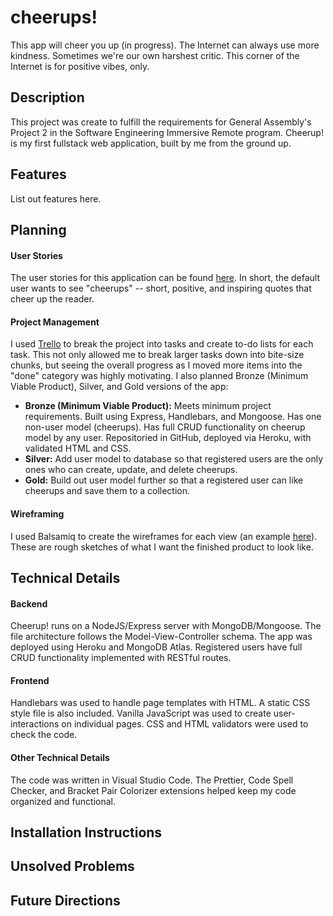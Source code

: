 # cheerups!

This app will cheer you up (in progress). The Internet can always use more kindness. Sometimes we're our own harshest critic. This corner of the Internet is for positive vibes, only.

## Description

This project was create to fulfill the requirements for General Assembly's Project 2 in the Software Engineering Immersive Remote program. Cheerup! is my first fullstack web application, built by me from the ground up.

## Features

List out features here.

## Planning

#### User Stories

The user stories for this application can be found [here](https://github.com/esin87/cheerup/blob/master/planning/user_stories.md). In short, the default user wants to see "cheerups" -- short, positive, and inspiring quotes that cheer up the reader.

#### Project Management

I used [Trello](https://trello.com) to break the project into tasks and create to-do lists for each task. This not only allowed me to break larger tasks down into bite-size chunks, but seeing the overall progress as I moved more items into the "done" category was highly motivating. I also planned Bronze (Minimum Viable Product), Silver, and Gold versions of the app:

- **Bronze (Minimum Viable Product):** Meets minimum project requirements. Built using Express, Handlebars, and Mongoose. Has one non-user model (cheerups). Has full CRUD functionality on cheerup model by any user. Repositoried in GitHub, deployed via Heroku, with validated HTML and CSS.
- **Silver:** Add user model to database so that registered users are the only ones who can create, update, and delete cheerups.
- **Gold:** Build out user model further so that a registered user can like cheerups and save them to a collection.

#### Wireframing

I used Balsamiq to create the wireframes for each view (an example [here](https://github.com/esin87/cheerup/blob/master/planning/cheerup!%20wireframes/Show%20Me%20a%20Cheerup%20View.png)). These are rough sketches of what I want the finished product to look like.

## Technical Details

#### Backend

Cheerup! runs on a NodeJS/Express server with MongoDB/Mongoose. The file architecture follows the Model-View-Controller schema. The app was deployed using Heroku and MongoDB Atlas. Registered users have full CRUD functionality implemented with RESTful routes.

#### Frontend

Handlebars was used to handle page templates with HTML. A static CSS style file is also included. Vanilla JavaScript was used to create user-interactions on individual pages. CSS and HTML validators were used to check the code.

#### Other Technical Details

The code was written in Visual Studio Code. The Prettier, Code Spell Checker, and Bracket Pair Colorizer extensions helped keep my code organized and functional.

## Installation Instructions

## Unsolved Problems

## Future Directions
